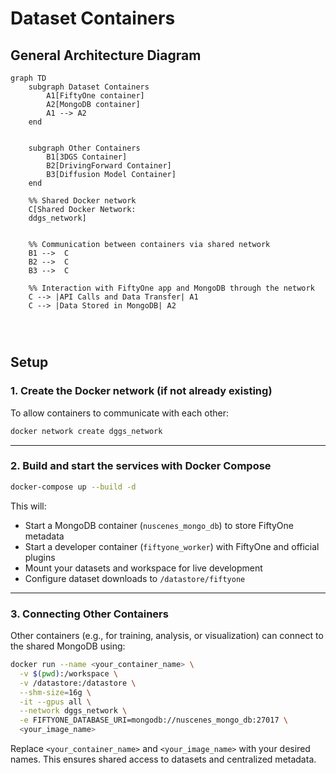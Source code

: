 # Dataset Containers 

## General Architecture Diagram

```mermaid
graph TD
    subgraph Dataset Containers
        A1[FiftyOne container]
        A2[MongoDB container]
        A1 --> A2
    end

    
    subgraph Other Containers
        B1[3DGS Container]
        B2[DrivingForward Container]
        B3[Diffusion Model Container]
    end

    %% Shared Docker network
    C[Shared Docker Network: 
    ddgs_network]
    

    %% Communication between containers via shared network
    B1 -->  C
    B2 -->  C
    B3 -->  C

    %% Interaction with FiftyOne app and MongoDB through the network
    C --> |API Calls and Data Transfer| A1
    C --> |Data Stored in MongoDB| A2




```

## Setup

### 1. Create the Docker network (if not already existing)

To allow containers to communicate with each other:

```bash
docker network create dggs_network
```

---

### 2. Build and start the services with Docker Compose

```bash
docker-compose up --build -d
```

This will:

* Start a MongoDB container (`nuscenes_mongo_db`) to store FiftyOne metadata
* Start a developer container (`fiftyone_worker`) with FiftyOne and official plugins
* Mount your datasets and workspace for live development
* Configure dataset downloads to `/datastore/fiftyone`

---

### 3. Connecting Other Containers

Other containers (e.g., for training, analysis, or visualization) can connect to the shared MongoDB using:

```bash
docker run --name <your_container_name> \
  -v $(pwd):/workspace \
  -v /datastore:/datastore \
  --shm-size=16g \
  -it --gpus all \
  --network dggs_network \
  -e FIFTYONE_DATABASE_URI=mongodb://nuscenes_mongo_db:27017 \
  <your_image_name>
```

Replace `<your_container_name>` and `<your_image_name>` with your desired names.
This ensures shared access to datasets and centralized metadata.


